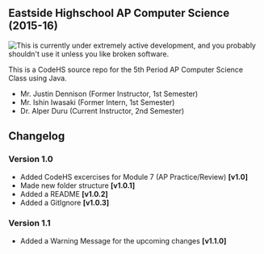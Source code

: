 ## Eastside Highschool AP Computer Science (2015-16)
![This is currently under extremely active development, and you probably shouldn't use it unless you like broken software.](https://drive.google.com/uc?export=download&id=0B9WchF8WhEn9YTZnQkZvNzMzaDg "This is currently under extremely active development, and you probably shouldn't use it unless you like broken software.")

This is a CodeHS source repo for the 5th Period AP Computer Science Class using Java.
  - Mr. Justin Dennison (Former Instructor, 1st Semester)
  - Mr. Ishin Iwasaki (Former Intern, 1st Semester)
  - Dr. Alper Duru (Current Instructor, 2nd Semester)
  
## Changelog
### Version 1.0
- Added CodeHS excercises for Module 7 (AP Practice/Review) **[v1.0]**
- Made new folder structure **[v1.0.1]**
- Added a README **[v1.0.2]**
- Added a GitIgnore **[v1.0.3]**

### Version 1.1
- Added a Warning Message for the upcoming changes **[v1.1.0]**
